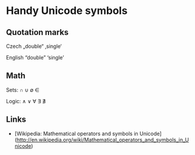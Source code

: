 
Handy Unicode symbols
=====================

Quotation marks
---------------

Czech „double“ ‚single‘

English “double” ‘single’

Math
----

Sets: ∩ ∪ ∅ ∈

Logic: ∧ ∨ ∀ ∃ ∄

Links
-----

- [Wikipedia: Mathematical operators and symbols in Unicode]
  (http://en.wikipedia.org/wiki/Mathematical_operators_and_symbols_in_Unicode)
